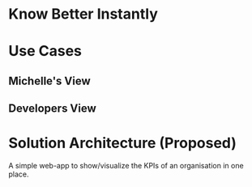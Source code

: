 # Know Better Instantly

# Use Cases
## Michelle's View
## Developers View

# Solution Architecture (Proposed)

A simple web-app to show/visualize the KPIs of an organisation in one place.

